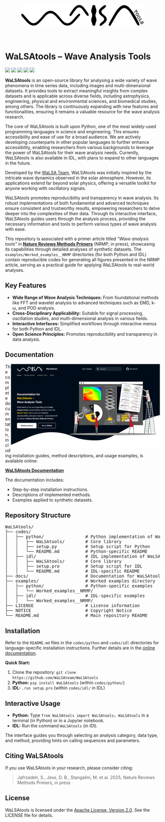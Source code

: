 <h1 align="center">
<img src="docs/images/WaLSAtools_black.svg" width="400">
</h1><br>

# WaLSAtools &ndash; Wave Analysis Tools

<p align="left">
    <a href="#"><img src="https://img.shields.io/badge/WaLSAtools-v1.0-0066cc"></a> 
    <a href="https://walsa.team" target="_blank"><img src="https://img.shields.io/badge/copyright-WaLSA%20Team-000d1a"></a>
    <a href="https://walsa.tools/license"><img src="https://img.shields.io/badge/license-Apache%202.0-green"></a>
    <a href="#"><img src="https://zenodo.org/badge/DOI/zenodo:%20tbd.svg"></a> 
    <a href="https://github.com/WaLSAteam/WaLSAtools/actions/workflows/ci.yml"><img src="https://github.com/WaLSAteam/WaLSAtools/workflows/docs/badge.svg"></a>
</p>

**WaLSAtools** is an open-source library for analysing a wide variety of wave phenomena in time series data, including images and multi-dimensional datasets. It provides tools to extract meaningful insights from complex datasets and is applicable across diverse fields, including astrophysics, engineering, physical and environmental sciences, and biomedical studies, among others. The library is continuously expanding with new features and functionalities, ensuring it remains a valuable resource for the wave analysis research.

The core of WaLSAtools is built upon Python, one of the most widely-used programming languages in science and engineering. This ensures accessibility and ease of use for a broad audience. We are actively developing counterparts in other popular languages to further enhance accessibility, enabling researchers from various backgrounds to leverage the power of WaLSAtools for their wave analysis needs. Currently, WaLSAtools is also available in IDL, with plans to expand to other languages in the future.

Developed by the [WaLSA Team](https://WaLSA.team), WaLSAtools was initially inspired by the intricate wave dynamics observed in the solar atmosphere. However, its applications extend far beyond solar physics, offering a versatile toolkit for anyone working with oscillatory signals.

WaLSAtools promotes reproducibility and transparency in wave analysis. Its robust implementations of both fundamental and advanced techniques ensure consistent and trustworthy results, empowering researchers to delve deeper into the complexities of their data. Through its interactive interface, WaLSAtools guides users through the analysis process, providing the necessary information and tools to perform various types of wave analysis with ease.

This repository is associated with a primer article titled *"Wave analysis tools"* in [**Nature Reviews Methods Primers**](https://www.nature.com/nrmp/) (NRMP; in press), showcasing its capabilities through detailed analyses of synthetic datasets. The `examples/Worked_examples__NRMP` directories (for both Python and IDL) contain reproducible codes for generating all figures presented in the NRMP article, serving as a practical guide for applying WaLSAtools to real-world analyses.


## **Key Features**

* **Wide Range of Wave Analysis Techniques:**  From foundational methods like FFT and wavelet analysis to advanced techniques such as EMD, k-ω, and POD analysis.
* **Cross-Disciplinary Applicability:**  Suitable for signal processing, oscillation studies, and multi-dimensional analysis in various fields.
* **Interactive Interfaces:** Simplified workflows through interactive menus for both Python and IDL.
* **Open Science Principles:** Promotes reproducibility and transparency in data analysis.


## **Documentation**

<a href="https://WaLSA.tools" target="_blank"><img align="right" src="docs/images/misc/WaLSAtools_documentation_screenshot.png" alt="WaLSAtools Documentation Screenshot" width="485" height="auto" /></a>

The complete documentation, including installation guides, method descriptions, and usage examples, is available online:

**[WaLSAtools Documentation](https://WaLSA.tools)**

The documentation includes:
- Step-by-step installation instructions.
- Descriptions of implemented methods.
- Examples applied to synthetic datasets.


## **Repository Structure**

<pre>
WaLSAtools/
├── codes/
│   ├── python/                # Python implementation of WaLSAtools
│   │   ├── WaLSAtools/        # Core library
│   │   ├── setup.py           # Setup script for Python
│   │   └── README.md          # Python-specific README
│   ├── idl/                   # IDL implementation of WaLSAtools
│   │   ├── WaLSAtools/        # Core library
│   │   ├── setup.pro          # Setup script for IDL
│   │   └── README.md          # IDL-specific README
├── docs/                      # Documentation for WaLSAtools
├── examples/                  # Worked examples directory
│   ├── python/                # Python-specific examples
│   │   └── Worked_examples__NRMP/
│   ├── idl/                   # IDL-specific examples
│   │   └── Worked_examples__NRMP/
├── LICENSE                    # License information
├── NOTICE                     # Copyright Notice
└── README.md                  # Main repository README
</pre>

## **Installation**

Refer to the `README.md` files in the `codes/python` and `codes/idl` directories for language-specific installation instructions. Further details are in the [online documentation](https://WaLSA.tools).

**Quick Start:**

1. Clone the repository: `git clone https://github.com/WaLSAteam/WaLSAtools`
2. **Python:** `pip install WaLSAtools` (within `codes/python/`)
3. **IDL:**  `.run setup.pro` (within `codes/idl/` in IDL)


## **Interactive Usage**

* **Python:** Type `from WaLSAtools import WaLSAtools; WaLSAtools` in a terminal (in Python) or in a Jupyter notebook.
* **IDL:** Run the command `WaLSAtools` (in IDl).

The interface guides you through selecting an analysis category, data type, and method, providing hints on calling sequences and parameters.


## **Citing WaLSAtools**

If you use WaLSAtools in your research, please consider citing:

> Jafrzadeh, S., Jess, D. B., Stangalini, M. et al. 2025, Nature Reviews Methods Primers, in press


## **License**

WaLSAtools is licensed under the [Apache License, Version 2.0](http://www.apache.org/licenses/LICENSE-2.0).
See the LICENSE file for details.
